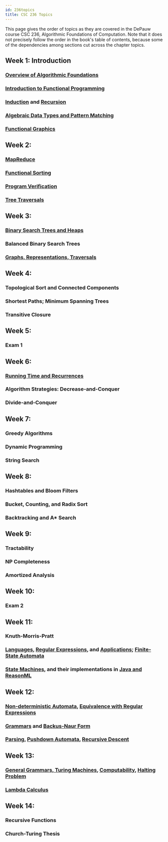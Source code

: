 ```yaml
---
id: 236topics
title: CSC 236 Topics
---
```


This page gives the order of topics as they are covered in the DePauw course CSC 236, Algorithmic Foundations of Computation.
Note that it does not precisely follow the order in the book's table of contents, because some of the dependencies among sections cut across the chapter topics.

## Week 1: Introduction
### [Overview of Algorithmic Foundations](algoverview.md)

### [Introduction to Functional Programming](fp/intro.md)

### [Induction](logic/induction.md) and [Recursion](logic/recursion.md)

### [Algebraic Data Types and Pattern Matching](fp/types.md)

### [Functional Graphics](fp/doodle.md)

## Week 2:
### [MapReduce](fp/map-reduce.md)

### [Functional Sorting](ds/lists.md)

### [Program Verification](ds/verification.md)

### [Tree Traversals](ds/trees.md)

## Week 3:

### [Binary Search Trees and Heaps](ds/bst.md)

### Balanced Binary Search Trees

### [Graphs, Representations, Traversals](ds/graphs.md)

## Week 4:
### Topological Sort and Connected Components

### Shortest Paths; Minimum Spanning Trees

### Transitive Closure

## Week 5:
### Exam 1

## Week 6:
### [Running Time and Recurrences](ds/recurrence.md)

### Algorithm Strategies: Decrease-and-Conquer

### Divide-and-Conquer

## Week 7:
### Greedy Algorithms

### Dynamic Programming

### String Search

## Week 8:
### Hashtables and Bloom Filters

### Bucket, Counting, and Radix Sort

### Backtracking and A* Search

## Week 9:
### Tractability

### NP Completeness

### Amortized Analysis

## Week 10:
### Exam 2

## Week 11:
### Knuth-Morris-Pratt

### [Languages](lang/languages.md), [Regular Expressions](lang/regexp.md), and [Applications](lang/regexpapp.md); [Finite-State Automata](lang/fsa.md)

### [State Machines](logic/state.md), and their implementations in [Java and ReasonML](fp/state.md)

## Week 12:
### [Non-deterministic Automata](lang/nfa.md), [Equivalence with Regular Expressions](lang/fsareg.md)

### [Grammars](lang/cfg.md) and [Backus-Naur Form](lang/bnf.md)

### [Parsing](lang/parsing.md), [Pushdown Automata](lang/pda.md), [Recursive Descent](fp/parser-comb.md)

## Week 13:
### [General Grammars, Turing Machines](lang/tm.md), [Computability](lang/computability.md), [Halting Problem](lang/halting.md)

### [Lambda Calculus](fp/lambda.md)

## Week 14:
### Recursive Functions

### Church-Turing Thesis
